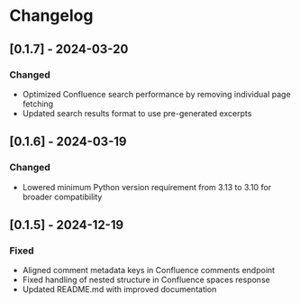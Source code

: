 # Changelog

## [0.1.7] - 2024-03-20

### Changed
- Optimized Confluence search performance by removing individual page fetching
- Updated search results format to use pre-generated excerpts

## [0.1.6] - 2024-03-19

### Changed
- Lowered minimum Python version requirement from 3.13 to 3.10 for broader compatibility

## [0.1.5] - 2024-12-19

### Fixed
- Aligned comment metadata keys in Confluence comments endpoint
- Fixed handling of nested structure in Confluence spaces response
- Updated README.md with improved documentation
